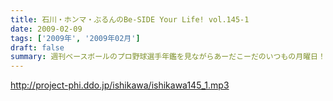 ```yaml
---
title: 石川・ホンマ・ぶるんのBe-SIDE Your Life! vol.145-1
date: 2009-02-09
tags: ['2009年', '2009年02月']
draft: false
summary: 週刊ベースボールのプロ野球選手年鑑を見ながらあーだこーだのいつもの月曜日！サムライJAPANのレフトの守備が問題化していますが、先日、ホンマさんが草野球の試合でレフトフライを見事に捕球したとか・・・すわ代表入りか。NAMAE
---
```


http://project-phi.ddo.jp/ishikawa/ishikawa145_1.mp3
